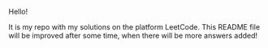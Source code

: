 Hello!

It is my repo with my solutions on the platform LeetCode. This README file will be improved after some time, when there will be more answers added!